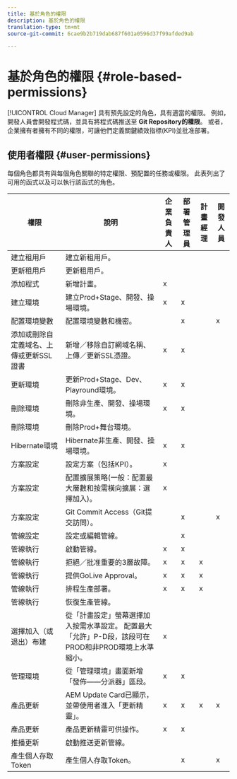 ```yaml
---
title: 基於角色的權限
description: 基於角色的權限
translation-type: tm+mt
source-git-commit: 6cae9b2b719dab687f601a0596d37f99afded9ab

---
```



# 基於角色的權限 {#role-based-permissions}

[!UICONTROL Cloud Manager] 具有預先設定的角色，具有適當的權限。 例如，開發人員會開發程式碼，並具有將程式碼推送至 **Git Repository的權限**。 或者，企業擁有者擁有不同的權限，可讓他們定義關鍵績效指標(KPI)並批准部署。

## 使用者權限 {#user-permissions}

每個角色都具有與每個角色關聯的特定權限、預配置的任務或權限。 此表列出了可用的函式以及可以執行該函式的角色。

| 權限 | 說明 | 企業負責人 | 部署管理員 | 計畫經理 | 開發人員 |
|--- |--- |--- |--- |--- |--- |
| 建立租用戶 | 建立新租用戶。 |  |  |  |  |
| 更新租用戶 | 更新租用戶。 |  |  |  |  |
| 添加程式 | 新增計畫。 | x |  |  |  |
| 建立環境 | 建立Prod+Stage、開發、操場環境。 | x | x |  |  |
| 配置環境變數 | 配置環境變數和機密。 |  | x |  | x |
| 添加或刪除自定義域名、上傳或更新SSL證書 | 新增／移除自訂網域名稱、上傳／更新SSL憑證。 | x | x |  |  |
| 更新環境 | 更新Prod+Stage、Dev、Playround環境。 | x | x |  |  |
| 刪除環境 | 刪除非生產、開發、操場環境。 | x | x |  |  |
| 刪除環境 | 刪除Prod+舞台環境。 |  |  |  |  |
| Hibernate環境 | Hibernate非生產、開發、操場環境。 | x | x |  |  |
| 方案設定 | 設定方案（包括KPI）。 | x |  |  |  |
| 方案設定 | 配置擴展策略(一般：配置最大層數和按需橫向擴展：選擇加入)。 | x |  |  |  |
| 方案設定 | Git Commit Access（Git提交訪問）。 |  | x |  | x |
| 管線設定 | 設定或編輯管線。 |  | x |  |  |
| 管線執行 | 啟動管線。 | x | x |  |  |
| 管線執行 | 拒絕／批准重要的3層故障。 | x | x | x |  |
| 管線執行 | 提供GoLive Approval。 | x | x | x |  |
| 管線執行 | 排程生產部署。 | x | x | x |  |
| 管線執行 | 恢復生產管線。 |  |  |  |  |
| 選擇加入（或退出）布建 | 從「計畫設定」螢幕選擇加入按需水準設定。 配置最大「允許」P-D段，該段可在PROD和非PROD環境上水準縮小。 | x |  |  |  |
| 管理環境 | 從「管理環境」畫面新增「發佈——分派器」區段。 | x | x |  |  |  |
| 產品更新 | AEM Update Card已顯示，並帶使用者進入「更新精靈」。 | x | x | x | x |
| 產品更新 | 產品更新精靈可供操作。 | x | x |  |  |
| 推播更新 | 啟動推送更新管線。 |  |  |  |  |
| 產生個人存取Token | 產生個人存取Token。 |  | x |  | x |

